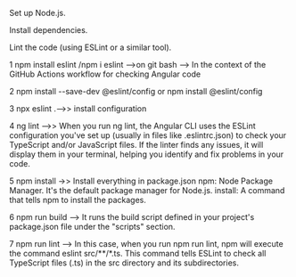 Set up Node.js.

Install dependencies.

Lint the code (using ESLint or a similar tool).

1 npm install eslint /npm i eslint -->on git bash  --> In the context of the GitHub Actions workflow for checking Angular code 

2 npm install --save-dev @eslint/config or npm install @eslint/config

3 npx eslint .-->> install configuration 

4  ng lint -->> When you run ng lint, the Angular CLI uses the ESLint configuration you've set up (usually in files like
.eslintrc.json) to check your TypeScript and/or JavaScript files. If the linter finds any issues, it will display them in your terminal,
helping you identify and fix problems in your code.

5 npm install ->> Install everything in package.json
npm: Node Package Manager. It's the default package manager for Node.js.
install: A command that tells npm to install the packages.

6 npm run build --> It runs the build script defined in your project's package.json file under the "scripts" section.

7 npm run lint --> In this case, when you run npm run lint, npm will execute the command eslint src/**/*.ts.  This command tells ESLint to check all TypeScript files (.ts) in the src directory and its subdirectories.








